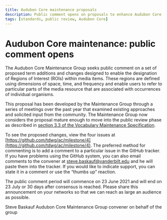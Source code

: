 ```yaml
---
title: Audubon Core maintenance proposals 
description: Public comment opens on proposals to enhance Audubon Core with terms for Region of Interest (ROI)
tags: [standards, public review, Audubon Core]
---
```


# Audubon Core maintenance: public comment opens

The Audubon Core Maintenance Group seeks public comment on a set of proposed term additions and changes designed to enable the designation of Regions of Interest (ROIs) within media items. These regions are defined using dimensions of space, time, and frequency and enable users to refer to particular parts of the media resource that are associated with occurrences of individual organisms. 

This proposal has been developed by the Maintenance Group through a series of meetings over the past year that examined existing approaches and solicited input from the community. The Maintenance Group now considers the proposal mature enough to move into the public review phase as described in [section 3.3 of the Vocabulary Maintenance Specification](http://rs.tdwg.org/vms/doc/specification/#33-changes-to-vocabulary-terms). 

To see the proposed changes, view the four issues at [https://github.com/tdwg/ac/milestone/4](https://github.com/tdwg/ac/milestone/4). The preferred method for commenting is to add a comment to a particular issue in the GitHub tracker. If you have problems using the GitHub system, you can also email comments to the convener at [steve.baskauf@vanderbilt.edu](mailto:steve.baskauf@vanderbilt.edu) and he will paste them into the tracker. If you would like to indicate support, you can state it in a comment or use the “thumbs up” reaction.

The public comment period will commence on 23 June 2021 and will end on 23 July or 30 days after consensus is reached. Please share this announcement on your networks so that we can reach as large an audience as possible.

Steve Baskauf
Audubon Core Maintenance Group convener on behalf of the group
